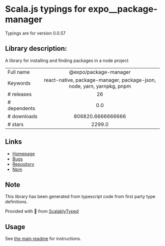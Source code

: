 
# Scala.js typings for expo__package-manager

Typings are for version 0.0.57

## Library description:
A library for installing and finding packages in a node project

|                    |                 |
| ------------------ | :-------------: |
| Full name          | @expo/package-manager |
| Keywords           | react-native, package-manager, package-json, node, yarn, yarnpkg, pnpm |
| # releases         | 26 |
| # dependents       | 0.0 |
| # downloads        | 806820.6666666666 |
| # stars            | 2299.0 |

## Links
- [Homepage](https://github.com/expo/expo-cli/tree/main/packages/package-manager#readme)
- [Bugs](https://github.com/expo/expo-cli/issues)
- [Repository](https://github.com/expo/expo-cli)
- [Npm](https://www.npmjs.com/package/%40expo%2Fpackage-manager)
    


## Note
This library has been generated from typescript code from first party type definitions.

Provided with :purple_heart: from [ScalablyTyped](https://github.com/oyvindberg/ScalablyTyped)

## Usage
See [the main readme](../../readme.md) for instructions.


